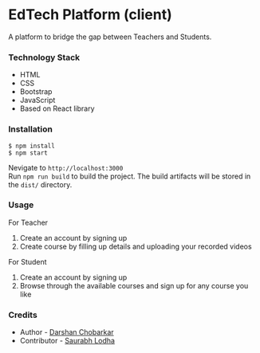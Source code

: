 # EdTech Platform (client)
  A platform to bridge the gap between Teachers and Students.

### Technology Stack
 * HTML  
 * CSS  
 * Bootstrap  
 * JavaScript  
 * Based on React library
  
### Installation
    $ npm install
    $ npm start
  
  Nevigate to `http://localhost:3000`  
  Run `npm run build` to build the project. The build artifacts will be stored in the `dist/` directory.
  
### Usage
  For Teacher
  1. Create an account by signing up  
  2. Create course by filling up details and uploading your recorded videos  
  
  For Student  
  1. Create an account by signing up  
  2. Browse through the available courses and sign up for any course you like  


### Credits  
* Author - [Darshan Chobarkar](https://www.linkedin.com/in/dchobarkar/)
* Contributor - [Saurabh Lodha](https://github.com/saurabh-lodha-16)
